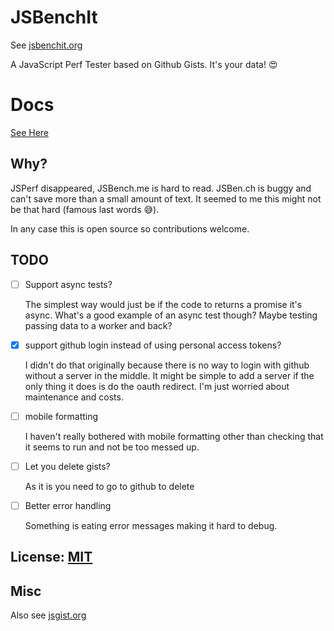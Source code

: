 # JSBenchIt

See [jsbenchit.org](https://jsbenchit.org)

A JavaScript Perf Tester based on Github Gists.
It's your data! 😍

# Docs

[See Here](docs/index.md)

## Why? 

JSPerf disappeared, JSBench.me is hard to read. JSBen.ch
is buggy and can't save more than a small amount of text.
It seemed to me this might not be that hard (famous last words 😅).

In any case this is open source so contributions welcome.

## TODO

- [ ] Support async tests?

  The simplest way would just be if the code to returns a promise it's async.
  What's a good example of an async test though? Maybe testing
  passing data to a worker and back?

- [X] support github login instead of using personal access tokens?

   I didn't do that originally because there is no way to login
   with github without a server in the middle. It might be simple
   to add a server if the only thing it does is do the oauth
   redirect. I'm just worried about maintenance and costs.
   
- [ ] mobile formatting

   I haven't really bothered with mobile formatting other than
   checking that it seems to run and not be too messed up.

- [ ] Let you delete gists?

   As it is you need to go to github to delete
   
- [ ] Better error handling

   Something is eating error messages making it hard to debug.

## License: [MIT](LICENSE.md)

## Misc

Also see [jsgist.org](https://jsgist.org)
